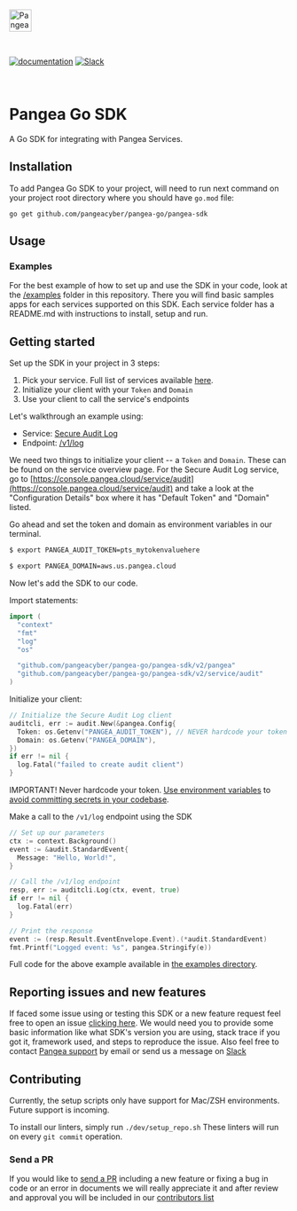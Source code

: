 <p>
  <br />
  <a href="https://pangea.cloud?utm_source=github&utm_medium=node-sdk" target="_blank" rel="noopener noreferrer">
    <img src="https://pangea-marketing.s3.us-west-2.amazonaws.com/pangea-color.svg" alt="Pangea Logo" height="40" />
  </a>
  <br />
</p>

<p>
<br />

[![documentation](https://img.shields.io/badge/documentation-pangea-blue?style=for-the-badge&labelColor=551B76)](https://pangea.cloud/docs/sdk/go/)
[![Slack](https://img.shields.io/badge/Slack-4A154B?style=for-the-badge&logo=slack&logoColor=white)](https://pangea.cloud/join-slack/)

<br />
</p>

# Pangea Go SDK

A Go SDK for integrating with Pangea Services.

## Installation

To add Pangea Go SDK to your project, will need to run next command on your project root directory where you should have `go.mod` file:

```
go get github.com/pangeacyber/pangea-go/pangea-sdk
```

## Usage

### Examples

For the best example of how to set up and use the SDK in your code, look at the [/examples](https://github.com/pangeacyber/pangea-go/tree/main/examples) folder in this repository. There you will find basic samples apps for each services supported on this SDK. Each service folder has a README.md with instructions to install, setup and run.

## Getting started

Set up the SDK in your project in 3 steps:

1. Pick your service. Full list of services available [here](https://pangea.cloud).
1. Initialize your client with your `Token` and `Domain`
1. Use your client to call the service's endpoints

Let's walkthrough an example using:

- Service: [Secure Audit Log](https://pangea.cloud/services/secure-audit-log/)
- Endpoint: [/v1/log](https://pangea.cloud/docs/api/audit#log-an-entry)

We need two things to initialize your client -- a `Token` and `Domain`. These can be found on the service overview page. For the Secure Audit Log service, go to [https://console.pangea.cloud/service/audit](https://console.pangea.cloud/service/audit) and take a look at the "Configuration Details" box where it has "Default Token" and "Domain" listed. 

Go ahead and set the token and domain as environment variables in our terminal.
```sh
$ export PANGEA_AUDIT_TOKEN=pts_mytokenvaluehere
```
```sh
$ export PANGEA_DOMAIN=aws.us.pangea.cloud
```

Now let's add the SDK to our code.

Import statements:
```go
import (
  "context"
  "fmt"
  "log"
  "os"

  "github.com/pangeacyber/pangea-go/pangea-sdk/v2/pangea"
  "github.com/pangeacyber/pangea-go/pangea-sdk/v2/service/audit"
)
```

Initialize your client:
```go
// Initialize the Secure Audit Log client
auditcli, err := audit.New(&pangea.Config{
  Token: os.Getenv("PANGEA_AUDIT_TOKEN"), // NEVER hardcode your token here, always use env vars
  Domain: os.Getenv("PANGEA_DOMAIN"),
})
if err != nil {
  log.Fatal("failed to create audit client")
}
```
IMPORTANT! Never hardcode your token. [Use environment variables](https://gobyexample.com/environment-variables) to [avoid committing secrets in your codebase](https://www.thisdot.co/blog/a-guide-to-keeping-secrets-out-of-git-repositories/).  

Make a call to the `/v1/log` endpoint using the SDK
```go
// Set up our parameters
ctx := context.Background()
event := &audit.StandardEvent{
  Message: "Hello, World!",
}

// Call the /v1/log endpoint
resp, err := auditcli.Log(ctx, event, true)
if err != nil {
  log.Fatal(err)
}

// Print the response
event := (resp.Result.EventEnvelope.Event).(*audit.StandardEvent)
fmt.Printf("Logged event: %s", pangea.Stringify(e))
```

Full code for the above example available in [the examples directory](https://github.com/pangeacyber/pangea-go/blob/main/examples/audit/log_standard_schema.go).

## Reporting issues and new features

If faced some issue using or testing this SDK or a new feature request feel free to open an issue [clicking here](https://github.com/pangeacyber/pangea-go/issues).
We would need you to provide some basic information like what SDK's version you are using, stack trace if you got it, framework used, and steps to reproduce the issue.
Also feel free to contact [Pangea support](mailto:support@pangea.cloud) by email or send us a message on [Slack](https://pangea.cloud/join-slack/)


## Contributing

Currently, the setup scripts only have support for Mac/ZSH environments.
Future support is incoming.

To install our linters, simply run `./dev/setup_repo.sh`
These linters will run on every `git commit` operation.

### Send a PR

If you would like to [send a PR](https://github.com/pangeacyber/pangea-go/pulls) including a new feature or fixing a bug in code or an error in documents we will really appreciate it and after review and approval you will be included in our [contributors list](./CONTRIBUTING.md)
